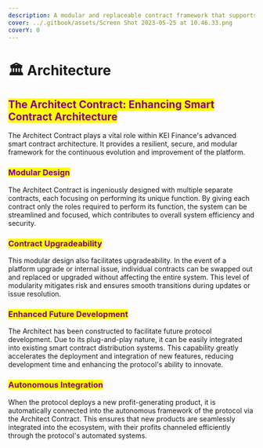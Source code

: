 ```yaml
---
description: A modular and replaceable contract framework that supports system upgrades.
cover: ../.gitbook/assets/Screen Shot 2023-05-25 at 10.46.33.png
coverY: 0
---
```


# 🏛 Architecture

## <mark style="color:purple;">**The Architect Contract: Enhancing Smart Contract Architecture**</mark>

The Architect Contract plays a vital role within KEI Finance's advanced smart contract architecture. It provides a resilient, secure, and modular framework for the continuous evolution and improvement of the platform.

### <mark style="color:purple;">**Modular Design**</mark>&#x20;

The Architect Contract is ingeniously designed with multiple separate contracts, each focusing on performing its unique function. By giving each contract only the roles required to perform its function, the system can be streamlined and focused, which contributes to overall system efficiency and security.

### <mark style="color:purple;">**Contract Upgradeability**</mark>&#x20;

This modular design also facilitates upgradeability. In the event of a platform upgrade or internal issue, individual contracts can be swapped out and replaced or upgraded without affecting the entire system. This level of modularity mitigates risk and ensures smooth transitions during updates or issue resolution.

### <mark style="color:purple;">**Enhanced Future Development**</mark>&#x20;

The Architect has been constructed to facilitate future protocol development. Due to its plug-and-play nature, it can be easily integrated into existing smart contract distribution systems. This capability greatly accelerates the deployment and integration of new features, reducing development time and enhancing the protocol's ability to innovate.

### <mark style="color:purple;">**Autonomous Integration**</mark>

When the protocol deploys a new profit-generating product, it is automatically connected into the autonomous framework of the protocol via the Architect Contract. This ensures that new products are seamlessly integrated into the ecosystem, with their profits channeled efficiently through the protocol's automated systems.
